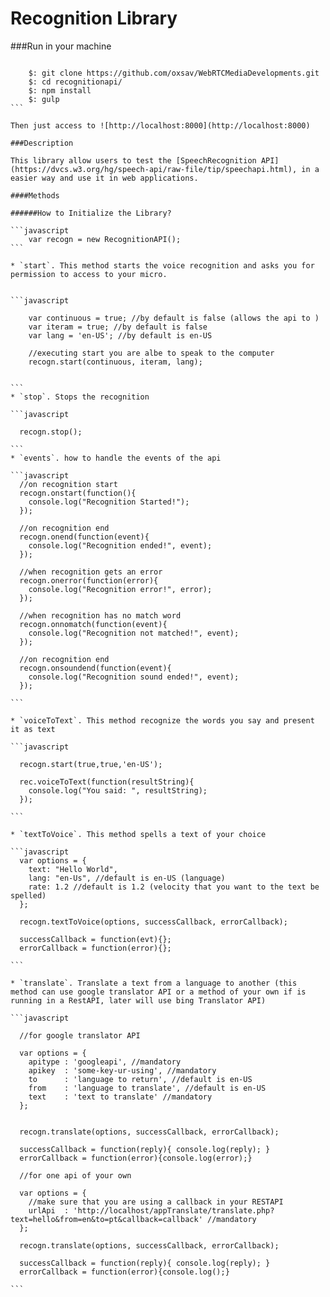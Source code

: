 Recognition Library
==============================

###Run in your machine

````shell

	$: git clone https://github.com/oxsav/WebRTCMediaDevelopments.git
	$: cd recognitionapi/
	$: npm install
	$: gulp
```

Then just access to ![http://localhost:8000](http://localhost:8000)

###Description

This library allow users to test the [SpeechRecognition API] (https://dvcs.w3.org/hg/speech-api/raw-file/tip/speechapi.html), in a easier way and use it in web applications. 

####Methods

######How to Initialize the Library?

```javascript
	var recogn = new RecognitionAPI();
```

* `start`. This method starts the voice recognition and asks you for permission to access to your micro.


```javascript
	
	var continuous = true; //by default is false (allows the api to )
	var iteram = true; //by default is false
	var lang = 'en-US'; //by default is en-US
	
	//executing start you are albe to speak to the computer
	recogn.start(continuous, iteram, lang);
  
	
```
* `stop`. Stops the recognition

```javascript

  recogn.stop();

```
* `events`. how to handle the events of the api

```javascript
  //on recognition start
  recogn.onstart(function(){
    console.log("Recognition Started!");
  });
  
  //on recognition end
  recogn.onend(function(event){
    console.log("Recognition ended!", event);
  });

  //when recognition gets an error
  recogn.onerror(function(error){
    console.log("Recognition error!", error);
  });
  
  //when recognition has no match word
  recogn.onnomatch(function(event){
    console.log("Recognition not matched!", event);
  });
  
  //on recognition end
  recogn.onsoundend(function(event){
    console.log("Recognition sound ended!", event);
  });

```

* `voiceToText`. This method recognize the words you say and present it as text

```javascript

  recogn.start(true,true,'en-US');
  
  rec.voiceToText(function(resultString){
    console.log("You said: ", resultString);
  });

```

* `textToVoice`. This method spells a text of your choice

```javascript
  var options = {
    text: "Hello World",
    lang: "en-Us", //default is en-US (language)
    rate: 1.2 //default is 1.2 (velocity that you want to the text be spelled)
  };
  
  recogn.textToVoice(options, successCallback, errorCallback);
  
  successCallback = function(evt){};
  errorCallback = function(error){};

```

* `translate`. Translate a text from a language to another (this method can use google translator API or a method of your own if is running in a RestAPI, later will use bing Translator API)

```javascript

  //for google translator API
    
  var options = {
    apitype : 'googleapi', //mandatory
    apikey  : 'some-key-ur-using', //mandatory
    to      : 'language to return', //default is en-US
    from    : 'language to translate', //default is en-US
    text    : 'text to translate' //mandatory
  };
  
  
  recogn.translate(options, successCallback, errorCallback);
  
  successCallback = function(reply){ console.log(reply); }
  errorCallback = function(error){console.log(error);}
  
  //for one api of your own
  
  var options = {
    //make sure that you are using a callback in your RESTAPI
    urlApi  : 'http://localhost/appTranslate/translate.php?text=hello&from=en&to=pt&callback=callback' //mandatory
  };
  
  recogn.translate(options, successCallback, errorCallback);
  
  successCallback = function(reply){ console.log(reply); }
  errorCallback = function(error){console.log();}

```





